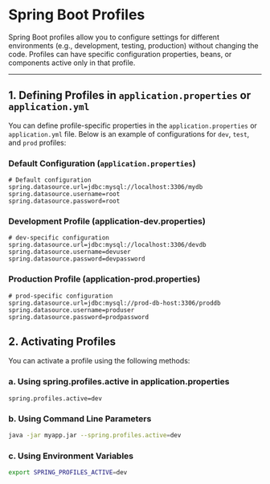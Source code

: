 # Spring Boot Profiles

Spring Boot profiles allow you to configure settings for different environments (e.g., development, testing, production) without changing the code. Profiles can have specific configuration properties, beans, or components active only in that profile.

---

## 1. Defining Profiles in `application.properties` or `application.yml`

You can define profile-specific properties in the `application.properties` or `application.yml` file. Below is an example of configurations for `dev`, `test`, and `prod` profiles:

### Default Configuration (`application.properties`)
```properties
# Default configuration
spring.datasource.url=jdbc:mysql://localhost:3306/mydb
spring.datasource.username=root
spring.datasource.password=root
```
### Development Profile (application-dev.properties)
```properties
# dev-specific configuration
spring.datasource.url=jdbc:mysql://localhost:3306/devdb
spring.datasource.username=devuser
spring.datasource.password=devpassword
```

### Production Profile (application-prod.properties)
```properties
# prod-specific configuration
spring.datasource.url=jdbc:mysql://prod-db-host:3306/proddb
spring.datasource.username=produser
spring.datasource.password=prodpassword
```

## 2. Activating Profiles
You can activate a profile using the following methods:

### a. Using spring.profiles.active in application.properties
```properties
spring.profiles.active=dev
```
### b. Using Command Line Parameters
```bash
java -jar myapp.jar --spring.profiles.active=dev
```
### c. Using Environment Variables
```bash
export SPRING_PROFILES_ACTIVE=dev
```